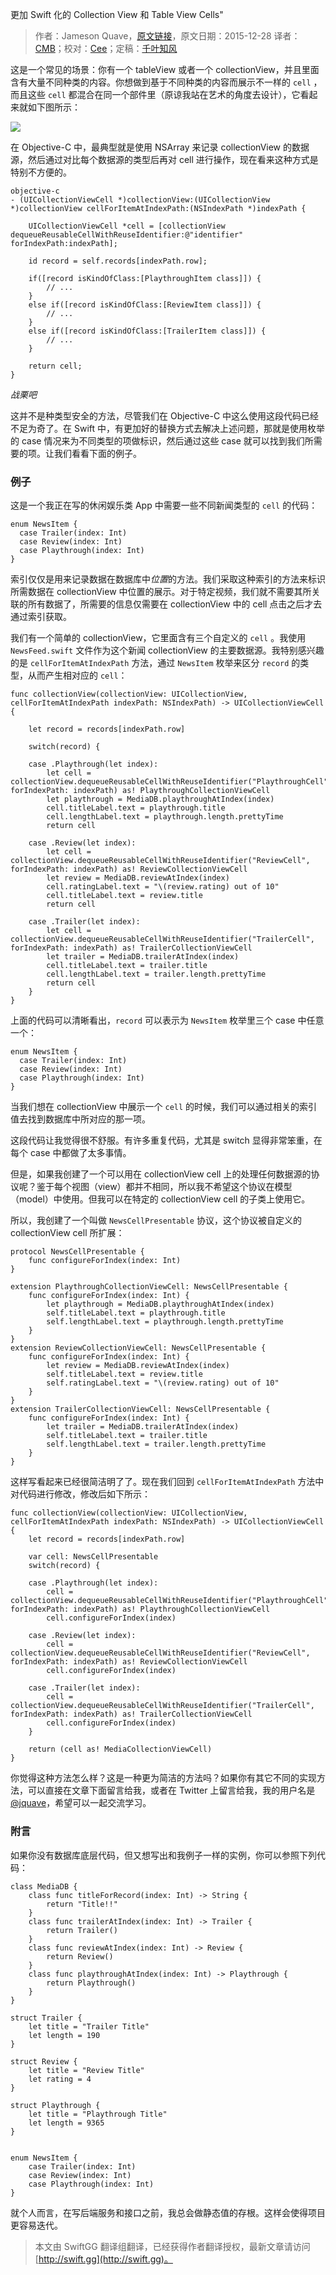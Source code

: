 更加 Swift 化的 Collection View 和 Table View Cells"

> 作者：Jameson Quave，[原文链接](http://jamesonquave.com/blog/being-swifty-with-collection-view-and-table-view-cells/)，原文日期：2015-12-28
> 译者：[CMB](https://github.com/chenmingbiao)；校对：[Cee](https://github.com/Cee)；定稿：[千叶知风](http://weibo.com/xiaoxxiao)
  










这是一个常见的场景：你有一个 tableView 或者一个 collectionView，并且里面含有大量不同种类的内容。你想做到基于不同种类的内容而展示不一样的 `cell` ，而且这些 `cell` 都混合在同一个部件里（原谅我站在艺术的角度去设计），它看起来就如下图所示：



![](http://swift.gg/img/articles/being-swifty-with-collection-view-and-table-view-cells/53092553e2ff9f43.png1454341216.473366) 

在 Objective-C 中，最典型就是使用 NSArray 来记录 collectionView 的数据源，然后通过对比每个数据源的类型后再对 cell 进行操作，现在看来这种方式是特别不方便的。

    objective-c
    - (UICollectionViewCell *)collectionView:(UICollectionView *)collectionView cellForItemAtIndexPath:(NSIndexPath *)indexPath {
    
        UICollectionViewCell *cell = [collectionView dequeueReusableCellWithReuseIdentifier:@"identifier" forIndexPath:indexPath];
     
        id record = self.records[indexPath.row];
     
        if([record isKindOfClass:[PlaythroughItem class]]) {
            // ...
        }
        else if([record isKindOfClass:[ReviewItem class]]) {
            // ...
        }
        else if([record isKindOfClass:[TrailerItem class]]) {
            // ...
        }
     
        return cell;
    }
*战栗吧*

这并不是种类型安全的方法，尽管我们在 Objective-C 中这么使用这段代码已经不足为奇了。在 Swift 中，有更加好的替换方式去解决上述问题，那就是使用枚举的 case 情况来为不同类型的项做标识，然后通过这些 case 就可以找到我们所需要的项。让我们看看下面的例子。

### 例子

这是一个我正在写的休闲娱乐类 App 中需要一些不同新闻类型的 `cell` 的代码：

    
    enum NewsItem {
      case Trailer(index: Int)
      case Review(index: Int)
      case Playthrough(index: Int)
    }

索引仅仅是用来记录数据在数据库中*位置*的方法。我们采取这种索引的方法来标识所需数据在 collectionView 中位置的展示。对于特定视频，我们就不需要其所关联的所有数据了，所需要的信息仅需要在 collectionView 中的 cell 点击之后才去通过索引获取。

我们有一个简单的 collectionView，它里面含有三个自定义的 `cell` 。我使用 `NewsFeed.swift` 文件作为这个新闻 collectionView 的主要数据源。我特别感兴趣的是 `cellForItemAtIndexPath` 方法，通过 `NewsItem` 枚举来区分 `record` 的类型，从而产生相对应的 `cell`：

    
    func collectionView(collectionView: UICollectionView, cellForItemAtIndexPath indexPath: NSIndexPath) -> UICollectionViewCell {
    
        let record = records[indexPath.row]
     
        switch(record) {
     
        case .Playthrough(let index): 
            let cell = collectionView.dequeueReusableCellWithReuseIdentifier("PlaythroughCell", forIndexPath: indexPath) as! PlaythroughCollectionViewCell
            let playthrough = MediaDB.playthroughAtIndex(index)
            cell.titleLabel.text = playthrough.title
            cell.lengthLabel.text = playthrough.length.prettyTime
            return cell
     
        case .Review(let index):
            let cell = collectionView.dequeueReusableCellWithReuseIdentifier("ReviewCell", forIndexPath: indexPath) as! ReviewCollectionViewCell
            let review = MediaDB.reviewAtIndex(index)
            cell.ratingLabel.text = "\(review.rating) out of 10"
            cell.titleLabel.text = review.title
            return cell
     
        case .Trailer(let index):
            let cell = collectionView.dequeueReusableCellWithReuseIdentifier("TrailerCell", forIndexPath: indexPath) as! TrailerCollectionViewCell
            let trailer = MediaDB.trailerAtIndex(index)
            cell.titleLabel.text = trailer.title
            cell.lengthLabel.text = trailer.length.prettyTime
            return cell
        }
    }

上面的代码可以清晰看出，`record` 可以表示为 `NewsItem` 枚举里三个 case 中任意一个：

    
    enum NewsItem {
      case Trailer(index: Int)
      case Review(index: Int)
      case Playthrough(index: Int)
    }

当我们想在 collectionView 中展示一个 `cell` 的时候，我们可以通过相关的索引值去找到数据库中所对应的那一项。

这段代码让我觉得很不舒服。有许多重复代码，尤其是 switch 显得非常笨重，在每个 case 中都做了太多事情。

但是，如果我创建了一个可以用在 collectionView cell 上的处理任何数据源的协议呢？鉴于每个视图（view）都并不相同，所以我不希望这个协议在模型（model）中使用。但我可以在特定的 collectionView cell 的子类上使用它。

所以，我创建了一个叫做 `NewsCellPresentable` 协议，这个协议被自定义的 collectionView cell 所扩展：

    
    protocol NewsCellPresentable {
        func configureForIndex(index: Int)
    }
     
    extension PlaythroughCollectionViewCell: NewsCellPresentable {
        func configureForIndex(index: Int) {
            let playthrough = MediaDB.playthroughAtIndex(index)
            self.titleLabel.text = playthrough.title
            self.lengthLabel.text = playthrough.length.prettyTime
        }
    }
    extension ReviewCollectionViewCell: NewsCellPresentable {
        func configureForIndex(index: Int) {
            let review = MediaDB.reviewAtIndex(index)
            self.titleLabel.text = review.title
            self.ratingLabel.text = "\(review.rating) out of 10"
        }
    }
    extension TrailerCollectionViewCell: NewsCellPresentable {
        func configureForIndex(index: Int) {
            let trailer = MediaDB.trailerAtIndex(index)
            self.titleLabel.text = trailer.title
            self.lengthLabel.text = trailer.length.prettyTime
        }
    }

这样写看起来已经很简洁明了了。现在我们回到 `cellForItemAtIndexPath` 方法中对代码进行修改，修改后如下所示：

    
    func collectionView(collectionView: UICollectionView, cellForItemAtIndexPath indexPath: NSIndexPath) -> UICollectionViewCell {
        let record = records[indexPath.row]
     
        var cell: NewsCellPresentable
        switch(record) {
     
        case .Playthrough(let index):
            cell = collectionView.dequeueReusableCellWithReuseIdentifier("PlaythroughCell", forIndexPath: indexPath) as! PlaythroughCollectionViewCell
            cell.configureForIndex(index)
     
        case .Review(let index):
            cell = collectionView.dequeueReusableCellWithReuseIdentifier("ReviewCell", forIndexPath: indexPath) as! ReviewCollectionViewCell
            cell.configureForIndex(index)
     
        case .Trailer(let index):
            cell = collectionView.dequeueReusableCellWithReuseIdentifier("TrailerCell", forIndexPath: indexPath) as! TrailerCollectionViewCell
            cell.configureForIndex(index)
        }
     
        return (cell as! MediaCollectionViewCell)
    }

你觉得这种方法怎么样？这是一种更为简洁的方法吗？如果你有其它不同的实现方法，可以直接在文章下面留言给我，或者在 Twitter 上留言给我，我的用户名是 [@jquave](https://twitter.com/jquave)，希望可以一起交流学习。

### 附言

如果你没有数据库底层代码，但又想写出和我例子一样的实例，你可以参照下列代码：

    
    class MediaDB {
        class func titleForRecord(index: Int) -> String {
            return "Title!!"
        }
        class func trailerAtIndex(index: Int) -> Trailer {
            return Trailer()
        }
        class func reviewAtIndex(index: Int) -> Review {
            return Review()
        }
        class func playthroughAtIndex(index: Int) -> Playthrough {
            return Playthrough()
        }
    }
     
    struct Trailer {
        let title = "Trailer Title"
        let length = 190
    }
     
    struct Review {
        let title = "Review Title"
        let rating = 4
    }
     
    struct Playthrough {
        let title = "Playthrough Title"
        let length = 9365
    }
     
     
    enum NewsItem {
        case Trailer(index: Int)
        case Review(index: Int)
        case Playthrough(index: Int)
    }

就个人而言，在写后端服务和接口之前，我总会做静态值的存根。这样会使得项目更容易迭代。
> 本文由 SwiftGG 翻译组翻译，已经获得作者翻译授权，最新文章请访问 [http://swift.gg](http://swift.gg)。